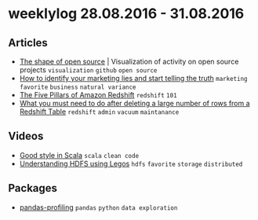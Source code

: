 # weeklylog 28.08.2016 - 31.08.2016

## Articles
- [The shape of open source](https://github.com/blog/2195-the-shape-of-open-source) | Visualization of activity on open source projects `visualization` `github` `open source`
- [How to identify your marketing lies and start telling the truth](https://www.linkedin.com/pulse/how-identify-your-marketing-lies-start-telling-truth-tiberio-caetano) `marketing` `favorite` `business` `natural variance`
- [The Five Pillars of Amazon Redshift](https://www.flydata.com/blog/the-five-pillars-of-amazon-redshift/) `redshift` `101`
- [What you must need to do after deleting a large number of rows from a Redshift Table](http://www.sqlhaven.com/must-need-deleting-large-number-rows-redshift-table/) `redshift` `admin` `vacuum` `maintanance`


## Videos
- [Good style in Scala](https://www.youtube.com/watch?v=kkTFx3-duc8) `scala` `clean code`
- [Understanding HDFS using Legos](https://www.youtube.com/watch?v=4Gfl0WuONMY) `hdfs` `favorite` `storage` `distributed`


## Packages
- [pandas-profiling](https://github.com/JosPolfliet/pandas-profiling) `pandas` `python` `data exploration` 
